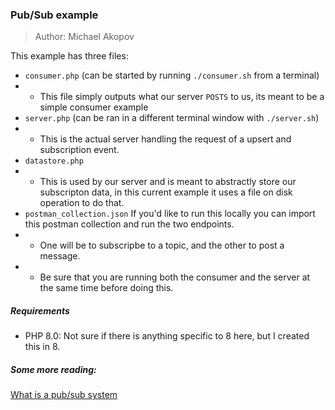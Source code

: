 ### Pub/Sub example
> Author: Michael Akopov

This example has three files:
- `consumer.php` (can be started by running `./consumer.sh` from a terminal)
- - This file simply outputs what our server `POSTS` to us, its meant to be a simple consumer example
- `server.php` (can be ran in a different terminal window with `./server.sh`)
- - This is the actual server handling the request of a upsert and subscription event.
- `datastore.php`
- - This is used by our server and is meant to abstractly store our subscripton data, in this current example it uses a file on disk operation to do that.
- `postman_collection.json` If you'd like to run this locally you can import this postman collection and run the two endpoints. 
- - One will be to subscripbe to a topic, and the other to post a message.
- - Be sure that you are running both the consumer and the server at the same time before doing this.

##### Requirements
- PHP 8.0: Not sure if there is anything specific to 8 here, but I created this in 8. 
##### Some more reading:
[What is a pub/sub system](https://www.techtarget.com/searchapparchitecture/tip/How-pub-sub-messaging-works-and-why-it-matters-today)